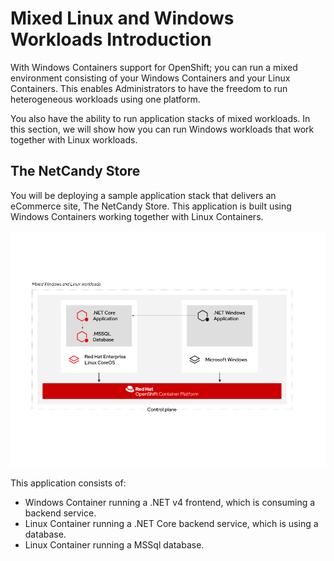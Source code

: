 # Mixed Linux and Windows Workloads Introduction

With Windows Containers support for OpenShift; you can run a mixed environment consisting of your Windows Containers and your Linux Containers. This enables Administrators to have the freedom to run heterogeneous workloads using one platform.

You also have the ability to run application stacks of mixed workloads. In this section, we will show how you can run Windows workloads that work together with Linux workloads.

## The NetCandy Store

You will be deploying a sample application stack that delivers an eCommerce site, The NetCandy Store. This application is built using Windows Containers working together with Linux Containers.

![mixed-linux-windows](images/mixed-windows-and-linux-workloads.png)

This application consists of:

* Windows Container running a .NET v4 frontend, which is consuming a backend service.
* Linux Container running a .NET Core backend service, which is using a database.
* Linux Container running a MSSql database.
